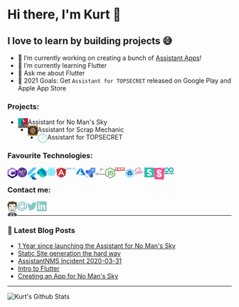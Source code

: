 # Hi there, I'm Kurt 👋

## I love to learn by building projects 😅
- 🔭 I’m currently working on creating a bunch of [Assistant Apps][assistantAppsWebsite]!
- 🌱 I’m currently learning Flutter
- 💬 Ask me about Flutter
- 🥅 2021 Goals: Get `Assistant for TOPSECRET` released on Google Play and Apple App Store

### Projects:

- [<img align="left" alt="nmsassistant.com" width="22px" src="./img/assistantNMS.png" />][assistantnms]Assistant for No Man's Sky
- [<img align="left" alt="scrapassistant.com" width="22px" src="./img/assistantSMS.png" />][assistantsms]Assistant for Scrap Mechanic
- [<img align="left" alt="secret.com" width="22px" src="./img/unknown.png" />][website]Assistant for TOPSECRET

### Favourite Technologies:
<img align="left" alt="C#" width="22px" src="./img/c-sharp.svg" />
<img align="left" alt=".Net Core" width="22px" src="./img/dotnetCore.svg" />
<img align="left" alt="Flutter" width="22px" src="./img/flutter.svg" />
<img align="left" alt="Dart" width="22px" src="./img/dart.svg" />
<img align="left" alt="React" width="22px" src="./img/react.svg" />
<img align="left" alt="Angular" width="22px" src="./img/angular.svg" />
<img align="left" alt="Typescript" width="22px" src="./img/typescript.svg" />
<img align="left" alt="Azure" width="22px" src="./img/azure.svg" />
<img align="left" alt="Azure DevOps" width="22px" src="./img/azurePipelines.svg" />
<img align="left" alt="SQL Server" width="22px" src="./img/microsoftSqlServer.svg" />
<img align="left" alt="Node" width="22px" src="./img/nodejs.svg" />
<img align="left" alt="npm" width="22px" src="./img/npm.svg" />
<img align="left" alt="Webpack" width="22px" src="./img/webpack.svg" />
<img align="left" alt="Sass" width="22px" src="./img/sass.svg" />
<img align="left" alt="Semantic UI" width="22px" src="./img/semantic-ui.svg" />
<img align="left" alt="Storybook" width="22px" src="./img/storybook.svg" />
<img align="left" alt="Arduino" width="22px" src="./img/arduino.svg" />

<br />

### Contact me:
[<img align="left" alt="kurtlourens.com" width="22px" src="./img/KurtAvatar.svg" />][website]
[<img align="left" alt="Email" width="22px" src="./img/email.svg" />][email]
[<img align="left" alt="Twitter" width="22px" src="./img/twitter.svg" />][twitter]
[<img align="left" alt="LinkedIn" width="22px" src="./img/linkedIn.svg" />][linkedin]

<br />

---

### 📕 Latest Blog Posts
<!-- BLOG-POST-LIST:START -->
- [1 Year since launching the Assistant for No Man's Sky](https://blog.kurtlourens.com/1-year-since-launching-the-assistant-for-no-mans-sky/)
- [Static Site generation the hard way](https://blog.kurtlourens.com/static-site-generation-the-hard-way/)
- [AssistantNMS Incident 2020-03-31](https://blog.kurtlourens.com/assistantnms-incident-1/)
- [Intro to Flutter](https://blog.kurtlourens.com/intro-to-flutter/)
- [Creating an App for No Man's Sky](https://blog.kurtlourens.com/nms-creating-an-app/)
<!-- BLOG-POST-LIST:END -->

---

<img align="left" alt="Kurt's Github Stats" src="https://github-readme-stats.codestackr.vercel.app/api?username=Khaoz-Topsy&show_icons=true&hide_border=true" />

[website]: https://kurtlourens.com
[assistantappswebsite]: https://assistantapps.com
[assistantnms]: https://nmsassistant.com
[assistantsms]: https://scrapassistant.com
[twitter]: https://twitter.com/Khaoz-Topsy
[email]: mailto:hi@kurtlourens.com
[linkedin]: https://www.linkedin.com/in/kurtlourensza/
[devtalkplaylist]: https://www.youtube.com/playlist?list=PLkwxH9e_vrAJ0WbEsFA9W3I1W-g_BTsbt
